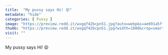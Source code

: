 ```yaml
---
title:  "My pussy says Hi! 😝"
metadate: "hide"
categories: [ Pussy ]
image: "https://preview.redd.it/wxgqf42bcpn51.jpg?auto=webp&s=ae691a5fff59e9e0f54aa2c838420b8266d8a754"
thumb: "https://preview.redd.it/wxgqf42bcpn51.jpg?width=1080&crop=smart&auto=webp&s=ca0e68b725fb30e3e6d6ce12c43f740fe9041ff7"
visit: ""
---
```

My pussy says Hi! 😝
